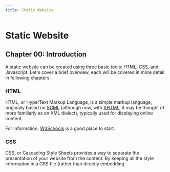 ```yaml
--- 
title: Static Website
---
```


Static Website
==============

Chapter 00: Introduction
------------------------

A static website can be created using three basic tools: HTML, CSS, and Javascript. Let's cover a brief overview, each will be covered in more detail in following chapters.

### HTML

HTML, or HyperText Markup Language, is a simple markup language, originally based on [SGML](http://en.wikipedia.org/wiki/Standard_Generalized_Markup_Language) (although now, with [XHTML](http://en.wikipedia.org/wiki/XHTML), it may be thought of more familiarly as an XML dialect), typically used for displaying online content.

For information, [W3Schools](http://www.w3schools.com/html/default.asp) is a good place to start.

### CSS

CSS, or Cascading Style Sheets provides a way to separate the presentation of your website from the content. By keeping all the style information in a CSS file (rather than directly embedding <style> tags or worse, style= attributes), it becomes much easier to maintain a uniform look across a website, as well as easily change the styling when required.

For more information, [W3Schools](http://www.w3schools.com/css/default.asp) is a good place to start.

#### Tips
+ Use a framework
+ Start with a layout
+ Use SASS

#### Resources

+ Overall
  + [CSS Frameworks](http://www.smashingmagazine.com/2007/09/21/css-frameworks-css-reset-design-from-scratch/)
  + [Principles of Cross-Browser CSS](http://www.smashingmagazine.com/2010/06/07/the-principles-of-cross-browser-css-coding/)
  + [Understanding CSS Layouts](http://snook.ca/archives/html_and_css/six_keys_to_understanding_css_layouts/)
  + [Highly Extensible CSS Interfaces](http://cameronmoll.com/archives/2008/02/the_highly_extensible_css_interface_the_series/)
+ Layouts 
  + [Perfectly Multi-Column Liquid Layouts](http://matthewjamestaylor.com/blog/perfect-multi-column-liquid-layouts)
  + [Yet-Another-Multicolumn-Layout](http://www.yaml.de/en/home.html)
+ Element Specific
  + [Styling Tables](http://www.smashingmagazine.com/2008/08/13/top-10-css-table-designs/)
  + [Centered Tab Menu](http://matthewjamestaylor.com/blog/beautiful-css-centered-menus-no-hacks-full-cross-browser-support)

### JavaScript

Javascript (no relation to java) is primarily a client-side scripting language, interpreted by the user's web browser, although it is starting to gain traction as a server-side technology (see [Rhino](http://www.mozilla.org/rhino/) and [Node.js](http://nodejs.org/)). It is typically used to add dynamic behavior to a website.

#### Resources

+ Frameworks
  + [jQuery](http://jquery.com/)
  + mooTOols
+ Tools
  + [JS Shrink Tool](http://shrinksafe.dojotoolkit.org/)
+ Tutorials
  + [Advanced Javascript](http://ejohn.org/apps/learn/)
+ Random Articles
  + [Directed Graphs in JS](http://dhotson.tumblr.com/post/520720950/force-directed-graph-layout-in-javascript)

The First Project
-----------------

It's time to put what you've learned so far to use. The project for this part of the book is to create a personal website. The following chapters will guide you through exercises to give you the ability and tools to create your own personal static website!
